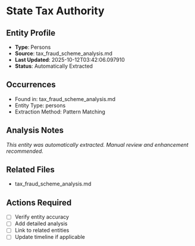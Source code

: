 # State Tax Authority

## Entity Profile
- **Type**: Persons
- **Source**: tax_fraud_scheme_analysis.md
- **Last Updated**: 2025-10-12T03:42:06.097910
- **Status**: Automatically Extracted

## Occurrences
- Found in: tax_fraud_scheme_analysis.md
- Entity Type: persons
- Extraction Method: Pattern Matching

## Analysis Notes
*This entity was automatically extracted. Manual review and enhancement recommended.*

## Related Files
- tax_fraud_scheme_analysis.md

## Actions Required
- [ ] Verify entity accuracy
- [ ] Add detailed analysis
- [ ] Link to related entities
- [ ] Update timeline if applicable
